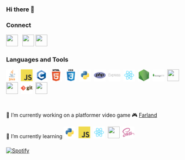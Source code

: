 ### Hi there 👋

<!--
**moonstoper/moonstoper** is a ✨ _special_ ✨ repository because its `README.md` (this file) appears on your GitHub profile.
-->
### Connect

[<img height="32" width="32" src="https://cdn.jsdelivr.net/npm/simple-icons@v3/icons/instagram.svg"  />](https://www.instagram.com/suraj_0.0_/) &nbsp;  [<img height="32" width="32" src="https://cdn.jsdelivr.net/npm/simple-icons@v3/icons/facebook.svg" href="https://www.facebook.com"/>](https://www.facebook.com)&nbsp;[<img height="32" width="32" src="https://cdn.jsdelivr.net/npm/simple-icons@v3/icons/linkedin.svg" href="https://www.linkedin.com/in/suraj-kachhap/">](https://www.linkedin.com/in/suraj-kachhap/)

###
### Languages and Tools

<img height="32" width="32" src="https://raw.githubusercontent.com/github/explore/80688e429a7d4ef2fca1e82350fe8e3517d3494d/topics/java/java.png">&nbsp; <img height="32" width="32" src="https://raw.githubusercontent.com/github/explore/80688e429a7d4ef2fca1e82350fe8e3517d3494d/topics/javascript/javascript.png">&nbsp; <img height="32" width="32" src="https://raw.githubusercontent.com/github/explore/80688e429a7d4ef2fca1e82350fe8e3517d3494d/topics/c/c.png">&nbsp; <img height="32" width="32" src="https://raw.githubusercontent.com/github/explore/80688e429a7d4ef2fca1e82350fe8e3517d3494d/topics/html/html.png">&nbsp; <img height="32" width="32" src="https://raw.githubusercontent.com/github/explore/80688e429a7d4ef2fca1e82350fe8e3517d3494d/topics/css/css.png">&nbsp; <img height="32" width="32" src="https://raw.githubusercontent.com/github/explore/80688e429a7d4ef2fca1e82350fe8e3517d3494d/topics/python/python.png">&nbsp; <img height="32" width="32" src="https://raw.githubusercontent.com/github/explore/ccc16358ac4530c6a69b1b80c7223cd2744dea83/topics/php/php.png">&nbsp; <img height="32" width="32" src="https://raw.githubusercontent.com/github/explore/80688e429a7d4ef2fca1e82350fe8e3517d3494d/topics/express/express.png">&nbsp; <img height="32" width="32" src="https://raw.githubusercontent.com/github/explore/80688e429a7d4ef2fca1e82350fe8e3517d3494d/topics/react/react.png">&nbsp; <img height="32" width="32" src="https://raw.githubusercontent.com/github/explore/80688e429a7d4ef2fca1e82350fe8e3517d3494d/topics/nodejs/nodejs.png">&nbsp; <img height="32" width="32" src="https://raw.githubusercontent.com/github/explore/80688e429a7d4ef2fca1e82350fe8e3517d3494d/topics/mongodb/mongodb.png">&nbsp; <img height="32" width="32" src="https://github.com/simple-icons/simple-icons/blob/develop/icons/unity.svg">&nbsp; <img height="32" width="32" src="https://user-images.githubusercontent.com/53539666/92328581-9b14cd80-f016-11ea-88ec-3376ad5212cc.png">&nbsp; <img height="32" width="32" src="https://raw.githubusercontent.com/github/explore/80688e429a7d4ef2fca1e82350fe8e3517d3494d/topics/git/git.png">&nbsp; <img height="32" width="32" src="https://github.com/simple-icons/simple-icons/blob/develop/icons/github.svg">


<br/>

🔭 I’m currently working on a platformer video game 🎮 [Farland](https://github.com/moonstoper/Farland)<br />
<br/>
🌱 I’m currently learning <img height="32" width="32" src="https://raw.githubusercontent.com/github/explore/80688e429a7d4ef2fca1e82350fe8e3517d3494d/topics/python/python.png"  />&nbsp;  <img height="32" width="32" src="https://raw.githubusercontent.com/github/explore/80688e429a7d4ef2fca1e82350fe8e3517d3494d/topics/javascript/javascript.png">&nbsp;  <img height="32" width="32" src="https://raw.githubusercontent.com/github/explore/80688e429a7d4ef2fca1e82350fe8e3517d3494d/topics/react/react.png">&nbsp; <img height="32" width="32" src="https://github.com/simple-icons/simple-icons/blob/develop/icons/unity.svg">&nbsp; <img height="32" width="32" src="https://raw.githubusercontent.com/github/explore/80688e429a7d4ef2fca1e82350fe8e3517d3494d/topics/sass/sass.png"><br />

###
[![Spotify](https://novatorem.moonstoper.vercel.app/)](https://open.spotify.com/user/fireballs)
